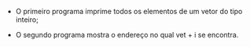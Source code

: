 * O primeiro programa imprime todos os elementos de um vetor do tipo inteiro;

* O segundo programa mostra o endereço no qual vet + i se encontra.
